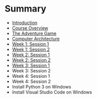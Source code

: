 # Summary

* [Introduction](README.md)
* [Course Overview](course-overview.md)
* [The Adventure Game](the-adventure-game.md)
* [Computer Architecture](computer-architecture.md)
* [Week 1: Session 1](week-1-session-1.md)
* [Week 1: Session 2](week-1-session-2.md)
* [Week 2: Session 1](week-2-session-1.md)
* [Week 2: Session 2](week-2-session-2.md)
* [Week 3: Session 1](week-3-session-1.md)
* Week 3: Session 2
* Week 4: Session 1
* Week 4: Session 2
* Install Python 3 on Windows
* Install Visual Studio Code on Windows

